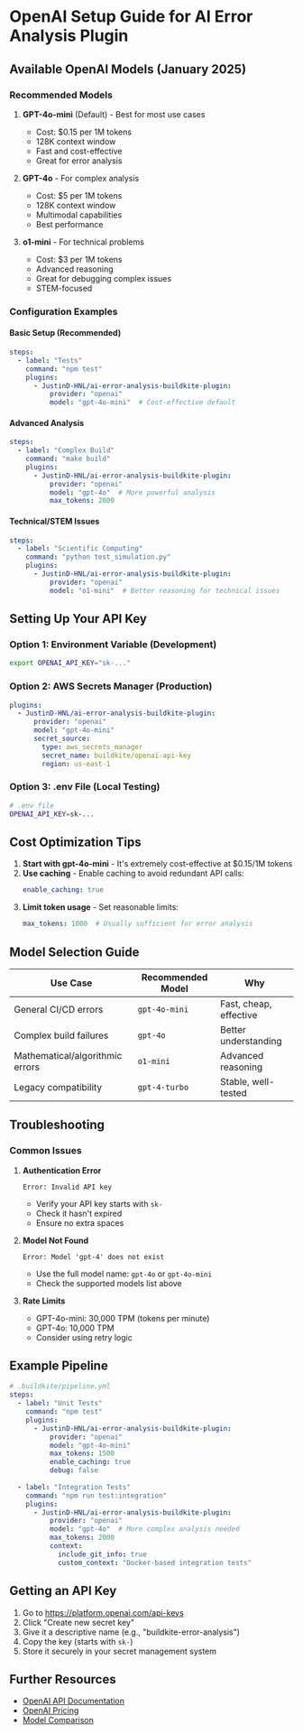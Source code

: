 # OpenAI Setup Guide for AI Error Analysis Plugin

## Available OpenAI Models (January 2025)

### Recommended Models

1. **GPT-4o-mini** (Default) - Best for most use cases
   - Cost: $0.15 per 1M tokens
   - 128K context window
   - Fast and cost-effective
   - Great for error analysis

2. **GPT-4o** - For complex analysis
   - Cost: $5 per 1M tokens  
   - 128K context window
   - Multimodal capabilities
   - Best performance

3. **o1-mini** - For technical problems
   - Cost: $3 per 1M tokens
   - Advanced reasoning
   - Great for debugging complex issues
   - STEM-focused

### Configuration Examples

#### Basic Setup (Recommended)
```yaml
steps:
  - label: "Tests"
    command: "npm test"
    plugins:
      - JustinD-HNL/ai-error-analysis-buildkite-plugin:
          provider: "openai"
          model: "gpt-4o-mini"  # Cost-effective default
```

#### Advanced Analysis
```yaml
steps:
  - label: "Complex Build"
    command: "make build"
    plugins:
      - JustinD-HNL/ai-error-analysis-buildkite-plugin:
          provider: "openai"
          model: "gpt-4o"  # More powerful analysis
          max_tokens: 2000
```

#### Technical/STEM Issues
```yaml
steps:
  - label: "Scientific Computing"
    command: "python test_simulation.py"
    plugins:
      - JustinD-HNL/ai-error-analysis-buildkite-plugin:
          provider: "openai"
          model: "o1-mini"  # Better reasoning for technical issues
```

## Setting Up Your API Key

### Option 1: Environment Variable (Development)
```bash
export OPENAI_API_KEY="sk-..."
```

### Option 2: AWS Secrets Manager (Production)
```yaml
plugins:
  - JustinD-HNL/ai-error-analysis-buildkite-plugin:
      provider: "openai"
      model: "gpt-4o-mini"
      secret_source:
        type: aws_secrets_manager
        secret_name: buildkite/openai-api-key
        region: us-east-1
```

### Option 3: .env File (Local Testing)
```bash
# .env file
OPENAI_API_KEY=sk-...
```

## Cost Optimization Tips

1. **Start with gpt-4o-mini** - It's extremely cost-effective at $0.15/1M tokens
2. **Use caching** - Enable caching to avoid redundant API calls:
   ```yaml
   enable_caching: true
   ```
3. **Limit token usage** - Set reasonable limits:
   ```yaml
   max_tokens: 1000  # Usually sufficient for error analysis
   ```

## Model Selection Guide

| Use Case | Recommended Model | Why |
|----------|------------------|-----|
| General CI/CD errors | `gpt-4o-mini` | Fast, cheap, effective |
| Complex build failures | `gpt-4o` | Better understanding |
| Mathematical/algorithmic errors | `o1-mini` | Advanced reasoning |
| Legacy compatibility | `gpt-4-turbo` | Stable, well-tested |

## Troubleshooting

### Common Issues

1. **Authentication Error**
   ```
   Error: Invalid API key
   ```
   - Verify your API key starts with `sk-`
   - Check it hasn't expired
   - Ensure no extra spaces

2. **Model Not Found**
   ```
   Error: Model 'gpt-4' does not exist
   ```
   - Use the full model name: `gpt-4o` or `gpt-4o-mini`
   - Check the supported models list above

3. **Rate Limits**
   - GPT-4o-mini: 30,000 TPM (tokens per minute)
   - GPT-4o: 10,000 TPM
   - Consider using retry logic

## Example Pipeline

```yaml
# .buildkite/pipeline.yml
steps:
  - label: "Unit Tests"
    command: "npm test"
    plugins:
      - JustinD-HNL/ai-error-analysis-buildkite-plugin:
          provider: "openai"
          model: "gpt-4o-mini"
          max_tokens: 1500
          enable_caching: true
          debug: false
          
  - label: "Integration Tests"
    command: "npm run test:integration"
    plugins:
      - JustinD-HNL/ai-error-analysis-buildkite-plugin:
          provider: "openai"
          model: "gpt-4o"  # More complex analysis needed
          max_tokens: 2000
          context:
            include_git_info: true
            custom_context: "Docker-based integration tests"
```

## Getting an API Key

1. Go to https://platform.openai.com/api-keys
2. Click "Create new secret key"
3. Give it a descriptive name (e.g., "buildkite-error-analysis")
4. Copy the key (starts with `sk-`)
5. Store it securely in your secret management system

## Further Resources

- [OpenAI API Documentation](https://platform.openai.com/docs)
- [OpenAI Pricing](https://openai.com/pricing)
- [Model Comparison](https://platform.openai.com/docs/models)